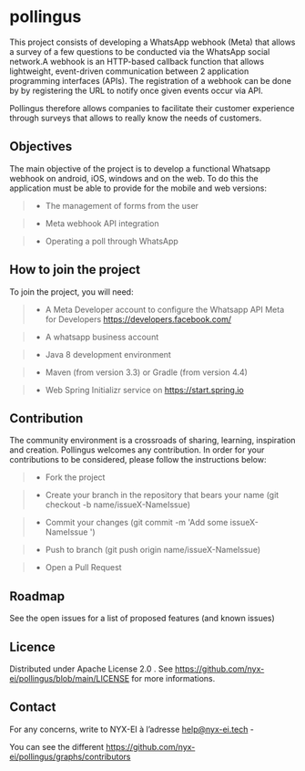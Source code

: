# pollingus
This project consists of developing a WhatsApp webhook (Meta) that allows a survey of a few questions to be conducted via the WhatsApp social network.A webhook is an HTTP-based callback function that allows lightweight, event-driven communication between 2 application programming interfaces (APIs). The registration of a webhook can be done by by registering the URL to notify once given events occur via API.

Pollingus therefore allows companies to facilitate their customer experience through surveys that allows to really know the needs of customers.

## Objectives
The main objective of the project is to develop a functional Whatsapp webhook on android, iOS, windows and on the web. To do this the application must be able to provide for the mobile and web versions:

> * The management of forms from the user 

> * Meta webhook API integration

> * Operating a poll through WhatsApp

## How to join the project

To join the project, you will need: 

> * A Meta Developer account to configure the Whatsapp API Meta for Developers https://developers.facebook.com/

> * A whatsapp business account

> * Java 8 development environment 

> * Maven (from version 3.3) or Gradle (from version 4.4) 

> * Web Spring Initializr service on  https://start.spring.io


## Contribution

The community environment is a crossroads of sharing, learning, inspiration and creation. Pollingus welcomes any contribution. In order for your contributions to be considered, please follow the instructions below:

> * Fork the project

 > * Create your branch in the repository that bears your name (git checkout -b name/issueX-NameIssue)

> * Commit your changes (git commit -m 'Add some issueX-NameIssue ')

> * Push to branch (git push origin name/issueX-NameIssue)

> *  Open a Pull Request

## Roadmap
See the open issues for a list of proposed features (and known issues)


## Licence
Distributed under Apache License 2.0 . See  https://github.com/nyx-ei/pollingus/blob/main/LICENSE for more informations.

## Contact

For any concerns, write to NYX-EI à l’adresse help@nyx-ei.tech - 

You can see the different https://github.com/nyx-ei/pollingus/graphs/contributors

